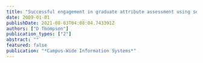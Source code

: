 ```yaml
---
title: "Successful engagement in graduate attribute assessment using software"
date: 2009-01-01
publishDate: 2021-08-03T04:08:04.743391Z
authors: ["D Thompson"]
publication_types: ["2"]
abstract: ""
featured: false
publication: "*Campus-Wide Information Systems*"
---
```


